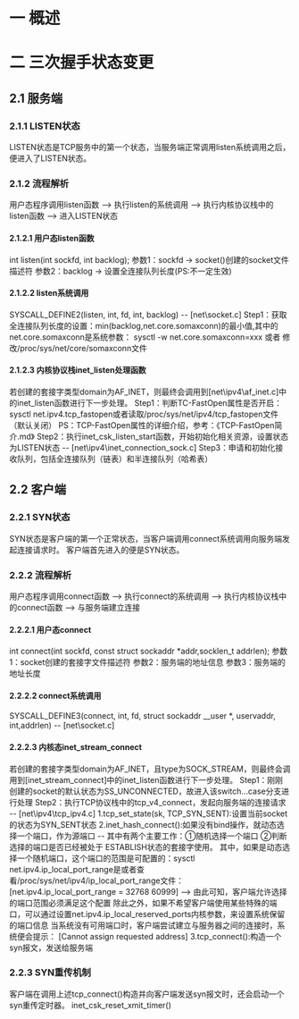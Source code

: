 # 一 概述

# 二 三次握手状态变更
## 2.1 服务端
### 2.1.1 LISTEN状态
  LISTEN状态是TCP服务中的第一个状态，当服务端正常调用listen系统调用之后，便进入了LISTEN状态。
### 2.1.2 流程解析
  用户态程序调用listen函数 --> 执行listen的系统调用 --> 执行内核协议栈中的listen函数 --> 进入LISTEN状态
#### 2.1.2.1 用户态listen函数
  int listen(int sockfd, int backlog);
  参数1：sockfd -> socket()创建的socket文件描述符
  参数2：backlog -> 设置全连接队列长度(PS:不一定生效)
#### 2.1.2.2 listen系统调用
  SYSCALL_DEFINE2(listen, int, fd, int, backlog) -- [net\socket.c]
  Step1：获取全连接队列长度的设置：min(backlog,net.core.somaxconn)的最小值,其中的net.core.somaxconn是系统参数：
    sysctl -w net.core.somaxconn=xxx 或者 修改/proc/sys/net/core/somaxconn文件
#### 2.1.2.3 内核协议栈inet_listen处理函数
  若创建的套接字类型domain为AF_INET，则最终会调用到[net\ipv4\af_inet.c]中的inet_listen函数进行下一步处理。
  Step1：判断TC-FastOpen属性是否开启：sysctl net.ipv4.tcp_fastopen或者读取/proc/sys/net/ipv4/tcp_fastopen文件（默认关闭）
    PS：TCP-FastOpen属性的详细介绍，参考：《TCP-FastOpen简介.md》
  Step2：执行inet_csk_listen_start函数，开始初始化相关资源，设置状态为LISTEN状态 -- [net\ipv4\inet_connection_sock.c]
  Step3：申请和初始化接收队列，包括全连接队列（链表）和半连接队列（哈希表）

## 2.2 客户端
### 2.2.1 SYN状态
  SYN状态是客户端的第一个正常状态，当客户端调用connect系统调用向服务端发起连接请求时。
  客户端首先进入的便是SYN状态。
### 2.2.2 流程解析
  用户态程序调用connect函数 --> 执行connect的系统调用 --> 执行内核协议栈中的connect函数 --> 与服务端建立连接
#### 2.2.2.1 用户态connect
  int connect(int sockfd, const struct sockaddr *addr,socklen_t addrlen);
  参数1：socket创建的套接字文件描述符
  参数2：服务端的地址信息
  参数3：服务端的地址长度
#### 2.2.2.2 connect系统调用
  SYSCALL_DEFINE3(connect, int, fd, struct sockaddr __user *, uservaddr, int,addrlen) -- [net\socket.c]
#### 2.2.2.3 内核态inet_stream_connect
  若创建的套接字类型domain为AF_INET，且type为SOCK_STREAM，则最终会调用到[inet_stream_connect]中的inet_listen函数进行下一步处理。
  Step1：刚刚创建的socket的默认状态为SS_UNCONNECTED，故进入该switch...case分支进行处理
  Step2：执行TCP协议栈中的tcp_v4_connect，发起向服务端的连接请求 -- [net\ipv4\tcp_ipv4.c]
    1.tcp_set_state(sk, TCP_SYN_SENT):设置当前socket的状态为SYN_SENT状态
    2.inet_hash_connect():如果没有bind操作，就动态选择一个端口，作为源端口 -- 其中有两个主要工作：①随机选择一个端口  ②判断选择的端口是否已经被处于  ESTABLISH状态的套接字使用。
    其中，如果是动态选择一个随机端口，这个端口的范围是可配置的：sysctl net.ipv4.ip_local_port_range是或者查看/proc/sys/net/ipv4/ip_local_port_range文件：
    [net.ipv4.ip_local_port_range = 32768	60999] --> 由此可知，客户端允许选择的端口范围必须满足这个配置
    除此之外，如果不希望客户端使用某些特殊的端口，可以通过设置net.ipv4.ip_local_reserved_ports内核参数，来设置系统保留的端口信息
    当系统没有可用端口时，客户端尝试建立与服务器之间的连接时，系统便会提示：
    [Cannot assign requested address]
    3.tcp_connect():构造一个syn报文，发送给服务端
### 2.2.3 SYN重传机制
  客户端在调用上述tcp_connect()构造并向客户端发送syn报文时，还会启动一个syn重传定时器。
  inet_csk_reset_xmit_timer()


